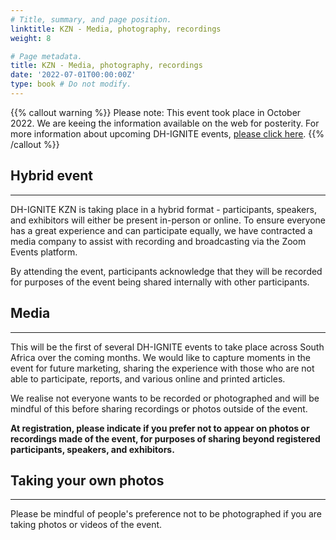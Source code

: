 ```yaml
---
# Title, summary, and page position.
linktitle: KZN - Media, photography, recordings
weight: 8

# Page metadata.
title: KZN - Media, photography, recordings
date: '2022-07-01T00:00:00Z'
type: book # Do not modify.
---
```



{{% callout warning %}}
Please note: This event took place in October 2022. We are keeing the information available on the web for posterity.
For more information about upcoming DH-IGNITE events, [please click here](../../#event).
{{% /callout %}}

## Hybrid event
---

DH-IGNITE KZN is taking place in a hybrid format - participants, speakers, and exhibitors will either be present in-person or online. To ensure everyone has a great experience and can participate equally, we have contracted a media company to assist with recording and broadcasting via the Zoom Events platform.

By attending the event, participants acknowledge that they will be recorded for purposes of the event being shared internally with other participants.


## Media
---

This will be the first of several DH-IGNITE events to take place across South Africa over the coming months. We would like to capture moments in the event for future marketing, sharing the experience with those who are not able to participate, reports, and various online and printed articles.

We realise not everyone wants to be recorded or photographed and will be mindful of this before sharing recordings or photos outside of the event.

__At registration, please indicate if you prefer not to appear on photos or recordings made of the event, for purposes of sharing beyond registered participants, speakers, and exhibitors.__

## Taking your own photos
---

Please be mindful of people's preference not to be photographed if you are taking photos or videos of the event.

